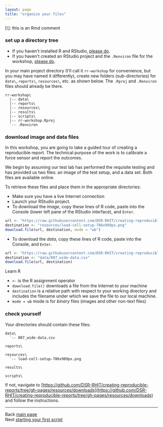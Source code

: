 ```yaml
---
layout: page
title: "organize your files"
---
```


[\\]: this is an Rmd comment





### set up a directory tree

- If you haven't installed R and RStudio, [please do](002_pre-hw.html). 
- If you haven't created an RStudio project and the `.Renviron` file for the workshop, [please do](002_pre-hw.html). 

In your main project directory (I'll call it `rr-workshop` for convenience, but you may have named it differently), create new folders (sub-directories) for `data\`, `reports\`, `resources\`, etc. as shown below. The `.Rproj` and `.Renviron` files should already be there.  

```
rr-workshop\
  |-- data\
  |-- reports\
  |-- resources\
  |-- results\
  |-- scripts\
  |-- rr-workshop.Rproj
  `-- .Renviron
```



### download image and data files

In this workshop, you are going to take a guided tour of creating a reproducible report. The technical purpose of the work is to calibrate a force sensor and report the  outcomes. 

We begin by assuming our test lab has performed the requisite testing and has provided us two files: an image of the test setup, and a data set. Both files are available online. 

To retrieve these files and place them in the appropriate directories: 

- Make sure you have a live Internet connection
- Launch your RStudio project.
- To download the *image*, copy these lines of R code, paste into the Console (lower left pane of the RStudio interface), and `Enter`. 


```r
url <- "https://raw.githubusercontent.com/DSR-RHIT/creating-reproducible-reports/gh-pages/resources/load-cell-setup-786x989px.png"
destination <- "resources/load-cell-setup-786x989px.png"
download.file(url, destination, mode = "wb")
```

- To download the *data*, copy these lines of R code, paste into the Console, and `Enter`. 


```r
url <- "https://raw.githubusercontent.com/DSR-RHIT/creating-reproducible-reports/gh-pages/data/007_wide-data.csv"
destination <- "data/007_wide-data.csv"
download.file(url, destination)
```

Learn R

- `<-` is the R assignment operator
- `download.file()` downloads a file from the Internet to your machine
- `destination` is a relative path with respect to your working directory and includes the filename under which we save the file to our local machine.
- `mode = wb` mode is for *binary* files (images and other non-text files)


### check yourself

Your directories should contain these files:

    data\
      `-- 007_wide-data.csv

    reports\
    
    resources\
      `-- load-cell-setup-786x989px.png 
      
    results\
      
    scripts\

If not, navigate to [https://github.com/DSR-RHIT/creating-reproducible-reports/tree/gh-pages/resources/downloads](https://github.com/DSR-RHIT/creating-reproducible-reports/tree/gh-pages/resources/downloads) and follow the instructions. 






---
Back [main page](../index.html)<br>
Next [starting your first script](105_first-script.html)




